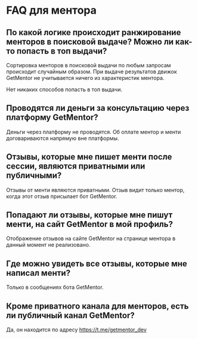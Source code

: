 # FAQ для ментора

## По какой логике происходит ранжирование менторов в поисковой выдаче? Можно ли как-то попасть в топ выдачи?

Сортировка менторов в поисковой выдачи по любым запросам происходит случайным образом. При выдаче результатов движок GetMentor не учитывается ничего из характеристик ментора. 

Нет никаких способов попасть в топ выдачи.

## Проводятся ли деньги за консультацию через платформу GetMentor?

Деньги через платформу не проводятся. Об оплате ментор и менти договариваются напрямую вне платформы.

## Отзывы, которые мне пишет менти после сессии, являются приватными или публичными?

Отзывы от менти являются приватными. Отзыв видит только ментор, когда этот отзыв присылает бот GetMentor.

## Попадают ли отзывы, которые мне пишут менти, на сайт GetMentor в мой профиль?

Отображение отзывов на сайте GetMentor на странице ментора в данный момент не реализовано.

## Где можно увидеть все отзывы, которые мне написал менти?

Только в сообщениях бота GetMentor.

## Кроме приватного канала для менторов, есть ли публичный канал GetMentor?

Да, он находится по адресу https://t.me/getmentor_dev
